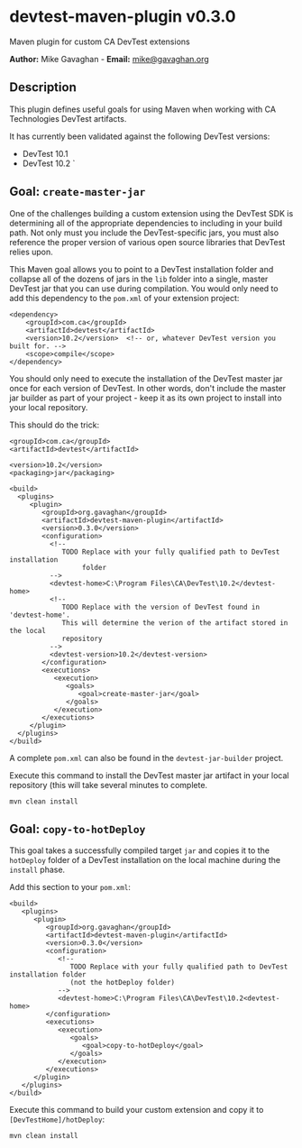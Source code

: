 # devtest-maven-plugin  v0.3.0
Maven plugin for custom CA DevTest extensions

**Author:** Mike Gavaghan - **Email:** mike@gavaghan.org

## Description ##
This plugin defines useful goals for using Maven when working with CA Technologies DevTest artifacts.

It has currently been validated against the following DevTest versions:

- DevTest 10.1
- DevTest 10.2
`

## Goal: `create-master-jar` ##
One of the challenges building a custom extension using the DevTest SDK is determining all of the appropriate dependencies to including in your build path.  Not only must you include the DevTest-specific jars, you must also reference the proper version of various open source libraries that DevTest relies upon.

This Maven goal allows you to point to a DevTest installation folder and collapse all of the dozens of jars in the `lib` folder into a single, master DevTest jar that you can use during compilation.  You would only need to add this dependency to the `pom.xml` of your extension project:

	<dependency>
		<groupId>com.ca</groupId>
		<artifactId>devtest</artifactId>
		<version>10.2</version>  <!-- or, whatever DevTest version you built for. -->
		<scope>compile</scope>
	</dependency>

You should only need to execute the installation of the DevTest master jar once for each version of DevTest.  In other words, don't include the master jar builder as part of your project - keep it as its own project to install into your local repository.

This should do the trick:


	<groupId>com.ca</groupId>
	<artifactId>devtest</artifactId>
   <!--
      TODO Replace with the version of DevTest found in 'devtest-home'.
      This will determine the verion of the artifact stored in the local
      repository
   -->         
	<version>10.2</version>
	<packaging>jar</packaging>

    <build>
      <plugins>
         <plugin>
            <groupId>org.gavaghan</groupId>
            <artifactId>devtest-maven-plugin</artifactId>
            <version>0.3.0</version>
            <configuration>
              <!-- 
                 TODO Replace with your fully qualified path to DevTest installation
                      folder
              -->
              <devtest-home>C:\Program Files\CA\DevTest\10.2</devtest-home>
              <!--
                 TODO Replace with the version of DevTest found in 'devtest-home'.
                 This will determine the verion of the artifact stored in the local
                 repository
              -->         
              <devtest-version>10.2</devtest-version>
            </configuration>
            <executions>
               <execution>
                  <goals>
                     <goal>create-master-jar</goal>
                  </goals>
               </execution>
            </executions>
         </plugin>
      </plugins>
    </build>

A complete `pom.xml` can also be found in the `devtest-jar-builder` project.

Execute this command to install the DevTest master jar artifact in your local repository (this will take several minutes to complete.

    mvn clean install


## Goal: `copy-to-hotDeploy` ##
This goal takes a successfully compiled target `jar` and copies it to the `hotDeploy` folder of a DevTest installation on the local machine during the `install` phase.

Add this section to your `pom.xml`:

    <build>
       <plugins>
          <plugin>
             <groupId>org.gavaghan</groupId>
             <artifactId>devtest-maven-plugin</artifactId>
             <version>0.3.0</version>
             <configuration>
                <!-- 
                   TODO Replace with your fully qualified path to DevTest installation folder
                   (not the hotDeploy folder) 
                -->
                <devtest-home>C:\Program Files\CA\DevTest\10.2<devtest-home>
             </configuration>
             <executions>
                <execution>
                   <goals>
                      <goal>copy-to-hotDeploy</goal>
                   </goals>
                </execution>
             </executions>
          </plugin>
       </plugins>
    </build>
    
Execute this command to build your custom extension and copy it to `[DevTestHome]/hotDeploy`:

    mvn clean install

